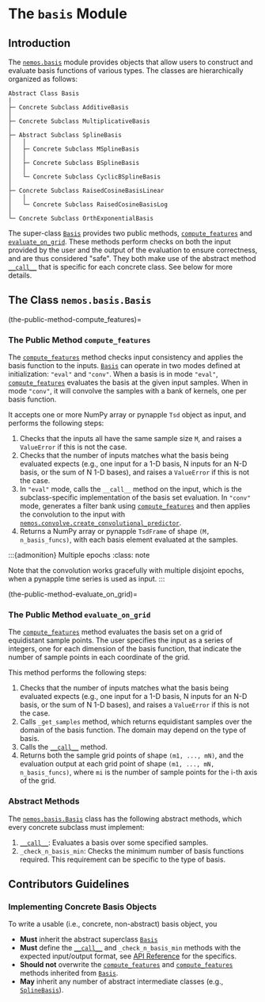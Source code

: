 # The `basis` Module

## Introduction

The [`nemos.basis`](nemos_basis) module provides objects that allow users to construct and evaluate basis functions of various types. The classes are hierarchically organized as follows:

```
Abstract Class Basis
|
├─ Concrete Subclass AdditiveBasis
│
├─ Concrete Subclass MultiplicativeBasis
│
├─ Abstract Subclass SplineBasis
│   │
│   ├─ Concrete Subclass MSplineBasis
│   │
│   ├─ Concrete Subclass BSplineBasis
│   │
│   └─ Concrete Subclass CyclicBSplineBasis
│
├─ Concrete Subclass RaisedCosineBasisLinear 
│   │
│   └─ Concrete Subclass RaisedCosineBasisLog
│
└─ Concrete Subclass OrthExponentialBasis
```

The super-class [`Basis`](nemos.basis.Basis) provides two public methods, [`compute_features`](the-public-method-compute_features) and [`evaluate_on_grid`](the-public-method-evaluate_on_grid). These methods perform checks on both the input provided by the user and the output of the evaluation to ensure correctness, and are thus considered "safe". They both make use of the abstract method [`__call__`](nemos.basis.Basis.__call__) that is specific for each concrete class. See below for more details.

## The Class `nemos.basis.Basis`

(the-public-method-compute_features)=
### The Public Method `compute_features`

The [`compute_features`](nemos.basis.Basis.compute_features) method checks input consistency and applies the basis function to the inputs. 
[`Basis`](nemos.basis.Basis) can operate in two modes defined at initialization: `"eval"` and `"conv"`. When a basis is in mode `"eval"`,
[`compute_features`](nemos.basis.Basis.compute_features) evaluates the basis at the given input samples. When in mode `"conv"`, it will convolve the samples
with a bank of kernels, one per basis function.

It accepts one or more NumPy array or pynapple `Tsd` object as input, and performs the following steps:

1. Checks that the inputs all have the same sample size `M`, and raises a `ValueError` if this is not the case.
2. Checks that the number of inputs matches what the basis being evaluated expects (e.g., one input for a 1-D basis, N inputs for an N-D basis, or the sum of N 1-D bases), and raises a `ValueError` if this is not the case.
3. In `"eval"` mode, calls the `__call__` method on the input, which is the subclass-specific implementation of the basis set evaluation. In `"conv"` mode, generates a filter bank using [`compute_features`](nemos.basis.Basis.evaluate_on_grid) and then applies the convolution to the input with [`nemos.convolve.create_convolutional_predictor`](nemos.convolve.create_convolutional_predictor).
4. Returns a NumPy array or  pynapple `TsdFrame` of shape `(M, n_basis_funcs)`, with each basis element evaluated at the samples.

:::{admonition} Multiple epochs
:class: note

Note that the convolution works gracefully with multiple disjoint epochs, when a pynapple time series is used as 
input.
:::

(the-public-method-evaluate_on_grid)=
### The Public Method `evaluate_on_grid`

The [`compute_features`](nemos.basis.Basis.compute_features) method evaluates the basis set on a grid of equidistant sample points. The user specifies the input as a series of integers, one for each dimension of the basis function, that indicate the number of sample points in each coordinate of the grid.

This method performs the following steps:

1. Checks that the number of inputs matches what the basis being evaluated expects (e.g., one input for a 1-D basis, N inputs for an N-D basis, or the sum of N 1-D bases), and raises a `ValueError` if this is not the case.
2. Calls `_get_samples` method, which returns equidistant samples over the domain of the basis function. The domain may depend on the type of basis.
3. Calls the [`__call__`](nemos.basis.Basis.__call__) method.
4. Returns both the sample grid points of shape `(m1, ..., mN)`, and the evaluation output at each grid point of shape `(m1, ..., mN, n_basis_funcs)`, where `mi` is the number of sample points for the i-th axis of the grid.

### Abstract Methods

The [`nemos.basis.Basis`](nemos.basis.Basis) class has the following abstract methods, which every concrete subclass must implement:

1. [`__call__`](nemos.basis.Basis.__call__): Evaluates a basis over some specified samples.
2. `_check_n_basis_min`: Checks the minimum number of basis functions required. This requirement can be specific to the type of basis.

## Contributors Guidelines

### Implementing Concrete Basis Objects
To write a usable (i.e., concrete, non-abstract) basis object, you

- **Must** inherit the abstract superclass [`Basis`](nemos.basis.Basis)
- **Must** define the [`__call__`](nemos.basis.Basis.__call__) and `_check_n_basis_min` methods with the expected input/output format, see [API Reference](nemos_basis) for the specifics.
- **Should not** overwrite the [`compute_features`](nemos.basis.Basis.compute_features) and [`compute_features`](nemos.basis.Basis.evaluate_on_grid) methods inherited from [`Basis`](nemos.basis.Basis).
- **May** inherit any number of abstract intermediate classes (e.g., [`SplineBasis`](nemos.basis.SplineBasis)). 

